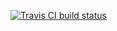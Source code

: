 [![Travis CI build status](https://travis-ci.org/breun/data-generator.svg?branch=master "Travis CI build status")](http://travis-ci.org/breun/data-generator)